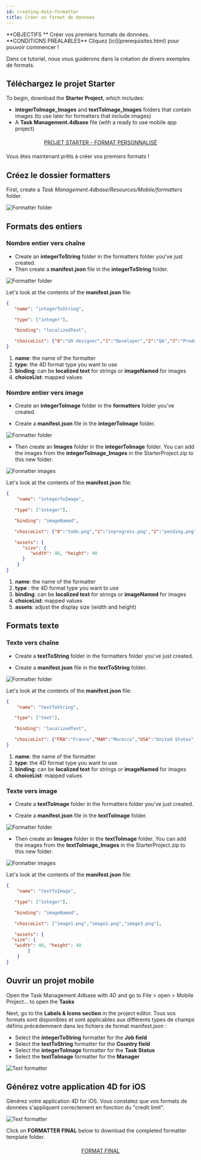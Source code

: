 ```yaml
---
id: creating-data-formatter
title: Créer un format de données
---
```


<div markdown="1" class = "objectives">
**OBJECTIFS **
Créer vos premiers formats de données.
</div>

<div markdown="1" class = "prerequisites">
**CONDITIONS PRÉALABLES**
Cliquez [ici](prerequisites.html) pour pouvoir commencer !
</div>

Dans ce tutoriel, nous vous guiderons dans la création de divers exemples de formats.

## Téléchargez le projet Starter

To begin, download the **Starter Project**, which includes:

* **integerToImage_Images** and **textToImage_Images** folders that contain images (to use later for formatters that include images)
* A **Task Management.4dbase** file (with a ready to use mobile app project)

<div markdown="1" style="text-align: center; margin-top: 20px; margin-bottom: 20px">
<a class="button"
href="https://github.com/4d-for-ios/tutorial-CustomDataFormatter/archive/66d7eea49bc3353f73dbf784ee06283b3a332d0b.zip">PROJET STARTER - FORMAT PERSONNALISÉ</a>
</div>

Vous êtes maintenant prêts à créer vos premiers formats !

## Créez le dossier formatters

First, create a *Task Management.4dbase/Resources/Mobile/formatters* folder.

![Formatter folder](assets/en/custom-formatter/formatter-folder.png)

## Formats des entiers

### Nombre entier vers chaîne

* Create an **integerToString** folder in the formatters folder you've just created.
* Then create a **manifest.json** file in the **integerToString** folder.

![Formatter folder](assets/en/custom-formatter/formatter-folder-integertostring.png)

Let's look at the contents of the **manifest.json** file:

```json
{
   "name": "integerToString",

   "type": ["integer"],

   "binding": "localizedText",

   "choiceList": {"0":"UX designer","1":"Developer","2":"QA","3":"Product Owner"}
}
```

1. **name**: the name of the formatter
2. **type**: the 4D format type you want to use
3. **binding**: can be **localized text** for strings or **imageNamed** for images
4. **choiceList**: mapped values

### Nombre entier vers image

* Create an **integerToImage** folder in the **formatters** folder you've created.

* Create a **manifest.json** file in the **integerToImage** folder.

![Formatter folder](assets/en/custom-formatter/formatter-folder-integertoimage.png)

* Then create an **Images** folder in the **integerToImage** folder. You can add the images from the **integerToImage_Images** in the StarterProject.zip to this new folder.

![Formatter images](assets/en/custom-formatter/formatter-images-integertoimage.png)

Let's look at the contents of the **manifest.json** file:


```json
{
    "name": "integerToImage",

   "type": ["integer"],

   "binding": "imageNamed",

   "choiceList": {"0":"todo.png","1":"inprogress.png","2":"pending.png","3":"done.png"},

   "assets": {
      "size": {
         "width": 40, "height": 40
      }
    }
}
```
1. **name**: the name of the formatter
2. **type** : the 4D format type you want to use
3. **binding**: can be **localized text** for strings or **imageNamed** for images
4. **choiceList**: mapped values
5. **assets**: adjust the display size (width and height)

## Formats texte

### Texte vers chaîne

* Create a **textToString** folder in the formatters folder you've just created.

* Create a **manifest.json** file in the **textToString** folder.

![Formatter folder](assets/en/custom-formatter/formatter-folder-texttostring.png)

Let's look at the contents of the **manifest.json** file:

```json
{
    "name": "textToString",

   "type": ["text"],

   "binding": "localizedText",

   "choiceList": {"FRA":"France","MAR":"Morocco","USA":"United States","AUS":"Australia"}
}
```

1. **name**: the name of the formatter
2. **type**: the 4D format type you want to use
3. **binding**: can be **localized text** for strings or **imageNamed** for images
4. **choiceList**: mapped values

### Texte vers image

* Create a **textToImage** folder in the formatters folder you've just created.

* Create a **manifest.json** file in the **textToImage** folder.

![Formatter folder](assets/en/custom-formatter/formatter-folder-textToImage.png)

* Then create an **Images** folder in the **textToImage** folder. You can add the images from the **textToImage_Images** in the StarterProject.zip to this new folder.

![Formatter images](assets/en/custom-formatter/formatter-images-textToImage.png)

Let's look at the contents of the **manifest.json** file:

```json
{
    "name": "textToImage",

   "type": ["integer"],

   "binding": "imageNamed",

   "choiceList": ["image1.png","image2.png","image3.png"],

   "assets": {
  "size": {
   "width": 40, "height": 40
        }
    }
}

```

## Ouvrir un projet mobile

Open the Task Management.4dbase with 4D and go to File > open > Mobile Project... to open the **Tasks**

Next, go to the **Labels & Icons section** in the project editor. Tous vos formats sont disponibles et sont applicables aux différents types de champs définis précédemment dans les fichiers de format manifest.json :

* Select the **integerToString** formatter for the **Job field**
* Select the **textToString** formatter for the **Country field**
* Select the **integerToImage** formatter for the **Task Status**
* Select the **textToImage** formatter for the **Manager**

![Text formatter](assets/en/custom-formatter/formatters-icons-&-labels.png)

## Générez votre application 4D for iOS

Générez votre application 4D for iOS. Vous constatez que vos formats de données s'appliquent correctement en fonction du "credit limit".

![Text formatter](assets/en/custom-formatter/formatters-final-result.png)

Click on **FORMATTER FINAL** below to download the completed formatter template folder.

<div markdown="1" style="text-align: center; margin-top: 20px">

<a class="button"
href="https://github.com/4d-for-ios/tutorial-CustomDataFormatter/releases/latest/download/tutorial-CustomDataFormatter.zip">FORMAT FINAL</a>
</div>

